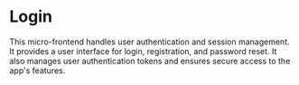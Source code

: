 # Login

This micro-frontend handles user authentication and session management. It provides a user interface for login, registration, and password reset. It also manages user authentication tokens and ensures secure access to the app's features.